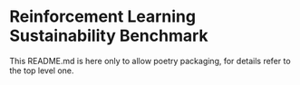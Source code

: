 # Reinforcement Learning Sustainability Benchmark

This README.md is here only to allow poetry packaging, for details refer to the top level one.